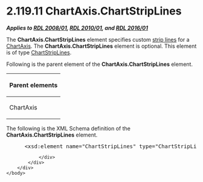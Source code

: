 <html dir="LTR" xmlns:mshelp="http://msdn.microsoft.com/mshelp" xmlns:ddue="http://ddue.schemas.microsoft.com/authoring/2003/5" xmlns:xlink="http://www.w3.org/1999/xlink" xmlns:tool="http://www.microsoft.com/tooltip">
    <head>
        <meta http-equiv="Content-Type" content="text/html; CHARSET=utf-8"></meta>
        <meta name="save" content="history"></meta>
        <title>2.119.11 ChartAxis.ChartStripLines</title>
        <xml>
            <mshelp:toctitle title="2.119.11 ChartAxis.ChartStripLines"></mshelp:toctitle>
            <mshelp:rltitle title="[MS-RDL]: ChartAxis.ChartStripLines"></mshelp:rltitle>
            <mshelp:keyword index="A" term="0f760d73-4de0-4d3e-bf7d-f32906ffabe7"></mshelp:keyword>
            <mshelp:attr name="DCSext.ContentType" value="open specification"></mshelp:attr>
            <mshelp:attr name="AssetID" value="0f760d73-4de0-4d3e-bf7d-f32906ffabe7"></mshelp:attr>
            <mshelp:attr name="TopicType" value="kbRef"></mshelp:attr>
            <mshelp:attr name="DCSext.Title" value="[MS-RDL]: ChartAxis.ChartStripLines" />
        </xml>
    </head>
    <body>
        <div id="header">
            <h1 class="heading">2.119.11 ChartAxis.ChartStripLines</h1>
        </div>
        <div id="mainSection">
            <div id="mainBody">
                <div id="allHistory" class="saveHistory"></div>
                <div id="sectionSection0" class="section" name="collapseableSection">
                    

<p><b><i>Applies to </i></b><a href="1e855f94-4617-47e4-b89e-0856c6cb420f.html"><b><i>RDL 2008/01</i></b></a><b><i>,
</i></b><a href="3428e690-a348-4ec7-8a6a-8efb42d2cdee.html"><b><i>RDL 2010/01</i></b></a><b><i>,
and </i></b><a href="52ce3983-2bfc-4e72-9359-42aaf5fe4509.html"><b><i>RDL 2016/01</i></b></a></p>

<p>The <b>ChartAxis.ChartStripLines</b> element specifies
custom <a href="b2482b3f-74ab-4ca8-a9e5-c07955011743.html#gt_de75ec20-516b-451b-9331-ccc4dc2f5702">strip lines</a> for a
<a href="0c19f1cb-ef68-4c28-a2d0-8601b7fd0f32.html">ChartAxis</a>. The <b>ChartAxis.ChartStripLines</b>
element is optional. This element is of type <a href="a6a3bbd4-9155-4f71-b17d-a8202bc77cd7.html">ChartStripLines</a>.</p>

<p>Following is the parent element of the <b>ChartAxis.ChartStripLines</b>
element.</p>

<table>
 <thead>
  <tr>
   <th>
   <p>Parent elements</p>
   </th>
  </tr>
 </thead>
 <tr>
  <td>
  <p>ChartAxis</p>
  </td>
 </tr>
</table>

<p>The following is the XML Schema definition of the <b>ChartAxis.ChartStripLines</b>
element.</p>

<dl>
<dd>
<div><pre> &lt;xsd:element name=&quot;ChartStripLines&quot; type=&quot;ChartStripLinesType&quot; minOccurs=&quot;0&quot; /&gt;
</pre></div>
</dd></dl>


                </div>
            </div>
        </div>
    </body>
</html>